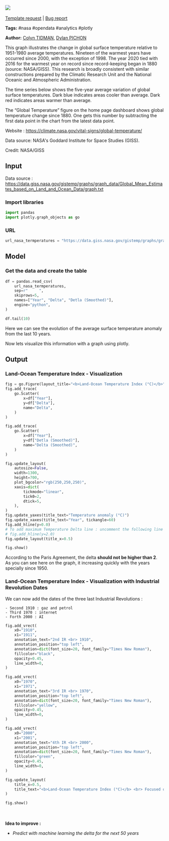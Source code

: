 <a href="https://app.naas.ai/user-redirect/naas/downloader?url=https://raw.githubusercontent.com/jupyter-naas/awesome-notebooks/master/NASA/NASA_Global_temperature.ipynb" target="_parent"><img src="https://naasai-public.s3.eu-west-3.amazonaws.com/open_in_naas.svg"/></a><br><br><a href="https://github.com/jupyter-naas/awesome-notebooks/issues/new?assignees=&labels=&template=template-request.md&title=Tool+-+Action+of+the+notebook+">Template request</a> | <a href="https://github.com/jupyter-naas/awesome-notebooks/issues/new?assignees=&labels=bug&template=bug_report.md&title=NASA+-+Global+temperature:+Error+short+description">Bug report</a>

**Tags:** #nasa #opendata #analytics #plotly

**Author:** [Colyn TIDMAN](https://www.linkedin.com/in/colyntidman/), [Dylan PICHON](https://www.linkedin.com/in/dylan-pichon/)

This graph illustrates the change in global surface temperature relative to 1951-1980 average temperatures. Nineteen of the warmest years have occurred since 2000, with the exception of 1998. The year 2020 tied with 2016 for the warmest year on record since record-keeping began in 1880 (source: NASA/GISS). This research is broadly consistent with similar constructions prepared by the Climatic Research Unit and the National Oceanic and Atmospheric Administration.

The time series below shows the five-year average variation of global surface temperatures. Dark blue indicates areas cooler than average. Dark red indicates areas warmer than average.

The “Global Temperature” figure on the home page dashboard shows global temperature change since 1880. One gets this number by subtracting the first data point in the chart from the latest data point.

Website : https://climate.nasa.gov/vital-signs/global-temperature/

Data source: NASA's Goddard Institute for Space Studies (GISS). 

Credit: NASA/GISS

## Input

Data source : https://data.giss.nasa.gov/gistemp/graphs/graph_data/Global_Mean_Estimates_based_on_Land_and_Ocean_Data/graph.txt

### Import libraries


```python
import pandas
import plotly.graph_objects as go
```

### URL


```python
url_nasa_termperatures = "https://data.giss.nasa.gov/gistemp/graphs/graph_data/Global_Mean_Estimates_based_on_Land_and_Ocean_Data/graph.txt"
```

## Model

### Get the data and create the table


```python
df = pandas.read_csv(
    url_nasa_termperatures,
    sep=r"     ",
    skiprows=5,
    names=["Year", "Delta", "Detla (Smoothed)"],
    engine="python",
)

df.tail(10)
```

Here we can see the evolution of the average surface temperature anomaly from the last 10 years. <br>

Now lets visualize this information with a graph using plotly.

## Output

### Land-Ocean Temperature Index - Visualization


```python
fig = go.Figure(layout_title="<b>Land-Ocean Temperature Index (°C)</b>")
fig.add_trace(
    go.Scatter(
        x=df["Year"],
        y=df["Delta"],
        name="Delta",
    )
)

fig.add_trace(
    go.Scatter(
        x=df["Year"],
        y=df["Detla (Smoothed)"],
        name="Delta (Smoothed)",
    )
)

fig.update_layout(
    autosize=False,
    width=1300,
    height=700,
    plot_bgcolor="rgb(250,250,250)",
    xaxis=dict(
        tickmode="linear",
        tick0=2,
        dtick=5,
    ),
)
fig.update_yaxes(title_text="Temperature anomaly (°C)")
fig.update_xaxes(title_text="Year", tickangle=60)
fig.add_hline(y=0.0)
# To add maximum Temperature Delta line : uncomment the following line
# fig.add_hline(y=2.0)
fig.update_layout(title_x=0.5)

fig.show()
```

According to the Paris Agreement, the delta **should not be higher than 2**. As you can see here on the graph, it increasing quickly with the years specially since 1950.

### Land-Ocean Temperature Index - Visualization with Industrial Revolution Dates

We can now add the dates of the three last Industrial Revolutions :

    - Second 1910 : gaz and petrol
    - Third 1970 : internet
    - Forth 2000 : AI


```python
fig.add_vrect(
    x0="1910",
    x1="1911",
    annotation_text="2nd IR <br> 1910",
    annotation_position="top left",
    annotation=dict(font_size=20, font_family="Times New Roman"),
    fillcolor="black",
    opacity=0.45,
    line_width=0,
)

fig.add_vrect(
    x0="1970",
    x1="1971",
    annotation_text="3rd IR <br> 1970",
    annotation_position="top left",
    annotation=dict(font_size=20, font_family="Times New Roman"),
    fillcolor="yellow",
    opacity=0.45,
    line_width=0,
)

fig.add_vrect(
    x0="2000",
    x1="2001",
    annotation_text="4th IR <br> 2000",
    annotation_position="top left",
    annotation=dict(font_size=20, font_family="Times New Roman"),
    fillcolor="green",
    opacity=0.45,
    line_width=0,
)

fig.update_layout(
    title_x=0.5,
    title_text="<b>Land-Ocean Temperature Index (°C)</b> <br> Focused on Industrial Revolution Dates (IR)",
)

fig.show()
```

<br><br> **Idea to improve :**
- *Predict with machine learning the delta for the next 50 years*
